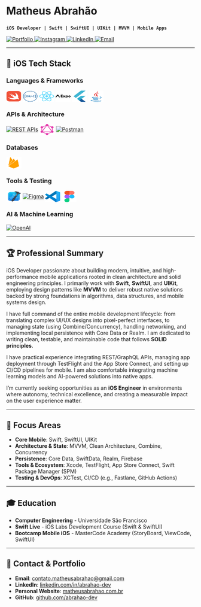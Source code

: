 # Matheus Abrahão

**`iOS Developer | Swift | SwiftUI | UIKit | MVVM | Mobile Apps`**

<p>
  <a href="http://matheusabrahao.com.br">
    <img src="https://img.shields.io/badge/Portfolio-%230071A2.svg?&style=flat-square&logo=internet-explorer&logoColor=white&color=071A2C" alt="Portfolio">
  </a>
  <a href="https://www.instagram.com/abrahao.dev">
    <img src="https://img.shields.io/badge/Instagram-%23E4405F.svg?&style=flat-square&logo=instagram&logoColor=white&color=071A2C" alt="Instagram">
  </a>
  <a href="https://www.linkedin.com/in/abrahao-dev">
    <img src="https://img.shields.io/badge/LinkedIn-%230071A2.svg?&style=flat-square&logo=linkedin&logoColor=white&color=071A2C" alt="LinkedIn">
  </a>
  <a href="mailto:contato.matheusabrahao@gmail.com">
    <img src="https://img.shields.io/badge/Email-D14836?style=flat-square&logo=gmail&logoColor=white&color=071A2C" alt="Email">
  </a>
</p>

---

## 📱 iOS Tech Stack

### **Languages & Frameworks**
<a href="https://www.swift.org/"><img align="center" alt="TypeScript" height="30" width="40" src="https://github.com/devicons/devicon/blob/master/icons/swift/swift-original.svg"></a>
<a href="https://en.wikipedia.org/wiki/Objective-C"><img align="center" alt="Golang" height="30" width="40" src="https://github.com/devicons/devicon/blob/master/icons/objectivec/objectivec-plain.svg"></a>
<a href="https://reactnative.dev"><img align="center" alt="Node.js" height="30" width="40" src="https://github.com/devicons/devicon/blob/master/icons/reactnative/reactnative-original.svg"></a>
<a href="https://expo.dev"><img align="center" alt="React" height="30" width="40" src="https://github.com/devicons/devicon/blob/master/icons/expo/expo-original-wordmark.svg"></a>
<a href="https://flutter.dev"><img align="center" alt="Next.js" height="30" width="40" src="https://github.com/devicons/devicon/blob/master/icons/flutter/flutter-original.svg"></a>
<a href="https://www.java.com"><img align="center" alt="Java" height="30" width="40" src="https://raw.githubusercontent.com/devicons/devicon/master/icons/java/java-original.svg"></a>

### **APIs & Architecture**
<a href="https://restfulapi.net"><img align="center" alt="REST APIs" height="30" width="40" src="https://keenethics.com/wp-content/uploads/2022/01/rest-api-1.svg"></a>
<a href="https://graphql.org"><img align="center" alt="GraphQL" height="30" width="40" src="https://raw.githubusercontent.com/devicons/devicon/master/icons/graphql/graphql-plain.svg"></a>
<a href="https://www.postman.com"><img align="center" alt="Postman" height="30" width="40" src="https://www.vectorlogo.zone/logos/getpostman/getpostman-icon.svg"></a>

### **Databases**
<a href="https://firebase.google.com"><img align="center" alt="Firebase" height="30" width="40" src="https://raw.githubusercontent.com/devicons/devicon/master/icons/firebase/firebase-plain.svg"></a>

### **Tools & Testing**
<a href="https://developer.apple.com/xcode"><img align="center" alt="Figma" height="30" width="40" src="https://raw.githubusercontent.com/devicons/devicon/refs/heads/master/icons/xcode/xcode-original.svg"></a>
<a href="https://developer.android.com/studio"><img align="center" alt="Figma" height="30" width="40" src="https://github.com/devicons/devicon/tree/master/icons/androidstudio"></a>
<a href="https://code.visualstudio.com"><img align="center" alt="Figma" height="30" width="40" src="https://github.com/devicons/devicon/blob/master/icons/vscode/vscode-original.svg"></a>
<a href="https://www.figma.com"><img align="center" alt="Figma" height="30" width="40" src="https://raw.githubusercontent.com/devicons/devicon/master/icons/figma/figma-original.svg"></a>

### **AI & Machine Learning**
<a href="https://openai.com"><img align="center" alt="OpenAI" height="30" width="40" src="https://upload.wikimedia.org/wikipedia/commons/4/4d/OpenAI_Logo.svg"></a>

---

## 🏆 Professional Summary

iOS Developer passionate about building modern, intuitive, and high-performance mobile applications rooted in clean architecture and solid engineering principles. I primarily work with **Swift**, **SwiftUI**, and **UIKit**, employing design patterns like **MVVM** to deliver robust native solutions backed by strong foundations in algorithms, data structures, and mobile systems design.

I have full command of the entire mobile development lifecycle: from translating complex UI/UX designs into pixel-perfect interfaces, to managing state (using Combine/Concurrency), handling networking, and implementing local persistence with Core Data or Realm. I am dedicated to writing clean, testable, and maintainable code that follows **SOLID principles**.

I have practical experience integrating REST/GraphQL APIs, managing app deployment through TestFlight and the App Store Connect, and setting up CI/CD pipelines for mobile. I am also comfortable integrating machine learning models and AI-powered solutions into native apps.

I’m currently seeking opportunities as an **iOS Engineer** in environments where autonomy, technical excellence, and creating a measurable impact on the user experience matter.

---

## 🎯 Focus Areas
* **Core Mobile**: Swift, SwiftUI, UIKit
* **Architecture & State**: MVVM, Clean Architecture, Combine, Concurrency
* **Persistence**: Core Data, SwiftData, Realm, Firebase
* **Tools & Ecosystem**: Xcode, TestFlight, App Store Connect, Swift Package Manager (SPM)
* **Testing & DevOps**: XCTest, CI/CD (e.g., Fastlane, GitHub Actions)

---

## 🎓 Education
* **Computer Engineering** - Universidade São Francisco
* **Swift Live** - iOS Labs Development Course (Swift & SwiftUI)
* **Bootcamp Mobile iOS** - MasterCode Academy (StoryBoard, ViewCode, SwiftUI)

---

## 📩 Contact & Portfolio
- **Email**: [contato.matheusabrahao@gmail.com](mailto:contato.matheusabrahao@gmail.com)
- **LinkedIn**: [linkedin.com/in/abrahao-dev](https://www.linkedin.com/in/abrahao-dev)
- **Personal Website**: [matheusabrahao.com.br](http://matheusabrahao.com.br)
- **GitHub**: [github.com/abrahao-dev](https://github.com/abrahao-dev)
